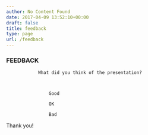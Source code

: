 ```yaml
---
author: No Content Found
date: 2017-04-09 13:52:10+00:00
draft: false
title: feedback
type: page
url: /feedback
---
```


### **FEEDBACK**








  
  


    
      
        



        

            

            

            

            
              


                
                
                
              


            

            

            

            

            

            

            

            

            

            

            

            

            

            

            

            

        

            

            

            

            

            

            

            

            

            

            

            

            

            
              


                What did you think of the presentation?
                
                
                  
                    Good
                  
                    OK
                  
                    Bad
                  
                
              


            

            

            

            

            

            

            

        

        



      

      

      
      


        
      


      

      

      

Thank you!



      


    

  







